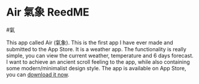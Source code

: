 # Air 氣象 ReedME
#氣

This app called Air (氣象). This is the first app I have ever made and submitted to the App Store. It is a weather app. The functionality is really simple, you can view the current weather, temperature and 6 days forecast. I want to achieve an ancient scroll feeling to the app, while also containing some modern/minimalist design style. The app is available on App Store, you can [download it now](https://itunes.apple.com/ca/app/air-æ°£è±¡/id1326695354).